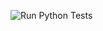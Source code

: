 ![Run Python Tests](https://github.com/rtsfred3/pyntegrate/workflows/Run%20Python%20Tests/badge.svg?branch=master)
